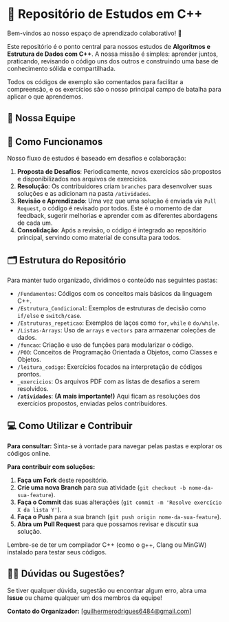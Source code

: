 # 🚀 Repositório de Estudos em C++

Bem-vindos ao nosso espaço de aprendizado colaborativo! 🚀

Este repositório é o ponto central para nossos estudos de **Algoritmos e Estrutura de Dados com C++**. A nossa missão é simples: aprender juntos, praticando, revisando o código uns dos outros e construindo uma base de conhecimento sólida e compartilhada.

Todos os códigos de exemplo são comentados para facilitar a compreensão, e os exercícios são o nosso principal campo de batalha para aplicar o que aprendemos.

## 🌟 Nossa Equipe


<!-- readme: collaborators,contributors -start -->
<!-- readme: collaborators,contributors -end -->

## 🎯 Como Funcionamos

Nosso fluxo de estudos é baseado em desafios e colaboração:
1.  **Proposta de Desafios**: Periodicamente, novos exercícios são propostos e disponibilizados nos arquivos de exercícios.
2.  **Resolução**: Os contribuidores criam `branches` para desenvolver suas soluções e as adicionam na pasta `/atividades`.
3.  **Revisão e Aprendizado**: Uma vez que uma solução é enviada via `Pull Request`, o código é revisado por todos. Este é o momento de dar feedback, sugerir melhorias e aprender com as diferentes abordagens de cada um.
4.  **Consolidação**: Após a revisão, o código é integrado ao repositório principal, servindo como material de consulta para todos.

## 🗂️ Estrutura do Repositório

Para manter tudo organizado, dividimos o conteúdo nas seguintes pastas:

* `/Fundamentos`: Códigos com os conceitos mais básicos da linguagem C++.
* `/Estrutura_Condicional`: Exemplos de estruturas de decisão como `if/else` e `switch/case`.
* `/Estruturas_repeticao`: Exemplos de laços como `for`, `while` e `do/while`.
* `/Listas-Arrays`: Uso de `arrays` e `vectors` para armazenar coleções de dados.
* `/funcao`: Criação e uso de funções para modularizar o código.
* `/POO`: Conceitos de Programação Orientada a Objetos, como Classes e Objetos.
* `/leitura_codigo`: Exercícios focados na interpretação de códigos prontos.
* `_exercicios`: Os arquivos PDF com as listas de desafios a serem resolvidos.
* **`/atividades`**: **(A mais importante!)** Aqui ficam as resoluções dos exercícios propostos, enviadas pelos contribuidores.

## 💻 Como Utilizar e Contribuir

**Para consultar:**
Sinta-se à vontade para navegar pelas pastas e explorar os códigos online.

**Para contribuir com soluções:**
1.  **Faça um Fork** deste repositório.
2.  **Crie uma nova Branch** para sua atividade (`git checkout -b nome-da-sua-feature`).
3.  **Faça o Commit** das suas alterações (`git commit -m 'Resolve exercício X da lista Y'`).
4.  **Faça o Push** para a sua branch (`git push origin nome-da-sua-feature`).
5.  **Abra um Pull Request** para que possamos revisar e discutir sua solução.

Lembre-se de ter um compilador C++ (como o g++, Clang ou MinGW) instalado para testar seus códigos.

## 🙋‍♂️ Dúvidas ou Sugestões?

Se tiver qualquer dúvida, sugestão ou encontrar algum erro, abra uma **Issue** ou chame qualquer um dos membros da equipe!

**Contato do Organizador:** [guilhermerodrigues6484@gmail.com]
